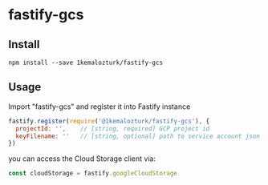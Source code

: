 # fastify-gcs

## Install

```
npm install --save 1kemalozturk/fastify-gcs
```

## Usage

Import "fastify-gcs" and register it into Fastify instance

```javascript
fastify.register(require('@1kemalozturk/fastify-gcs'), {
  projectId: '',    // [string, required] GCP project id
  keyFilename: ''   // [string, optional] path to service account json file 
})
```
you can access the Cloud Storage client via: 

```javascript
const cloudStorage = fastify.googleCloudStorage
```
